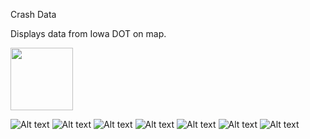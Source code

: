 Crash Data

Displays data from Iowa DOT on map.

<img src="/crashdata-1.png" width="100">

![Alt text](/crashdata-1.png?raw=true "Optional Title")
![Alt text](/crashdata-2.png?raw=true "Optional Title")
![Alt text](/crashdata-3.png?raw=true "Optional Title")
![Alt text](/crashdata-4.png?raw=true "Optional Title")
![Alt text](/crashdata-5.png?raw=true "Optional Title")
![Alt text](/crashdata-6.png?raw=true "Optional Title")
![Alt text](/crashdata-7.png?raw=true "Optional Title")
